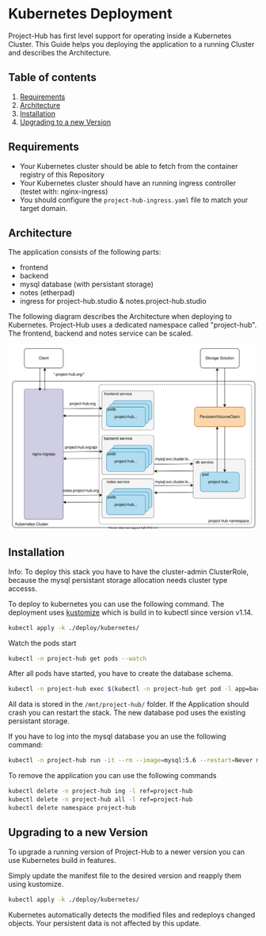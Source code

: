 # Kubernetes Deployment

Project-Hub has first level support for operating inside a Kubernetes Cluster. This Guide helps you deploying the application to a running Cluster and describes the Architecture.

## Table of contents

1. [Requirements](#requirements)
2. [Architecture](#architecture)
3. [Installation](#installation)
4. [Upgrading to a new Version](#upgrading-to-a-new-version)

## Requirements

- Your Kubernetes cluster should be able to fetch from the container registry of this Repository
- Your Kubernetes cluster should have an running ingress controller (testet with: nginx-ingress)
- You should configure the `project-hub-ingress.yaml` file to match your target domain.

## Architecture

The application consists of the following parts:

- frontend
- backend
- mysql database (with persistant storage)
- notes (etherpad)
- ingress for project-hub.studio & notes.project-hub.studio

The following diagram describes the Architecture when deploying to Kubernetes. Project-Hub uses a dedicated namespace called "project-hub". The frontend, backend and notes service can be scaled.

![](../../docs/kubernetes-deployment-arch.svg)

## Installation

Info: To deploy this stack you have to have the cluster-admin ClusterRole, because the mysql persistant storage allocation needs cluster type accesss.

To deploy to kubernetes you can use the following command.
The deployment uses [kustomize](https://kustomize.io/) which is build in to kubectl since version v1.14.

```bash
kubectl apply -k ./deploy/kubernetes/
```

Watch the pods start

```bash
kubectl -n project-hub get pods --watch
```

After all pods have started, you have to create the database schema.

```bash
kubectl -n project-hub exec $(kubectl -n project-hub get pod -l app=backend -o jsonpath="{.items[0].metadata.name}") --  npm run typeorm schema:sync
```

All data is stored in the `/mnt/project-hub/` folder. If the Application should crash you can restart the stack.
The new database pod uses the existing persistant storage.

If you have to log into the mysql database you an use the following command:

```bash
kubectl -n project-hub run -it --rm --image=mysql:5.6 --restart=Never mysql-client -- mysql -h mysql -u root -pP@ssw0rd
```

To remove the application you can use the following commands

```bash
kubectl delete -n project-hub ing -l ref=project-hub
kubectl delete -n project-hub all -l ref=project-hub
kubectl delete namespace project-hub
```

## Upgrading to a new Version

To upgrade a running version of Project-Hub to a newer version you can use Kubernetes build in features.

Simply update the manifest file to the desired version and reapply them using kustomize.

```bash
kubectl apply -k ./deploy/kubernetes/
```

Kubernetes automatically detects the modified files and redeploys changed objects. Your persistent data is not affected by this update.
